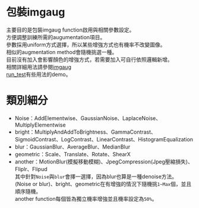 # 包裝imgaug  
主要目的是包裝imgaug function啟用與相關參數設定。  
方便調整訓練所需的augumentation項目。  
參數採用uniform方式選擇，所以某些增強方式也有機率不改變圖像。  
相似的augmentation method會隨機挑選一種。  
目前沒有加入會影響顏色的增強方式，若需要加入可自行依照邏輯新增。  
相關詳細用法請參閱[imgaug](https://imgaug.readthedocs.io/en/latest/index.html)  
[run_test](https://github.com/qwerasdf887/warp_imgaug/blob/master/run_test.ipynb)有些用法的demo。

# 類別細分  
+ Noise：AddElementwise、GaussianNoise、LaplaceNoise、MultiplyElementwise  
+ bright：MultiplyAndAddToBrightness、GammaContrast、SigmoidContrast、LogContrast、LinearContrast、HistogramEqualization  
+ blur：GaussianBlur、AverageBlur、MedianBlur  
+ geometric：Scale、Translate、Rotate、ShearX  
+ another：MotionBlur(模擬移動模糊)、JpegCompression(Jpeg壓縮損失)、Fliplr、Flipud  
其中針對`Noise`與`blur`會擇一選擇，因為blur也算是一種denoise方法。  
(Noise or blur)、bright、geometric在有增強的情況下隨機挑`1~Max`個，並且順序隨機。  
another function每個皆為獨立機率增強並且機率設定為`50%`。  
